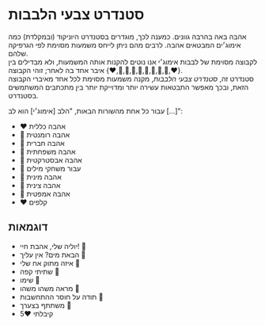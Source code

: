 # סטנדרט צבעי הלבבות

אהבה באה בהרבה גוונים. כמענה לכך, מוגדרים בסטנדרט היוניקוד (ובמקלדת) כמה אימוג׳ים המבטאים אהבה. לרבים מהם ניתן לייחס משמעות מסוימת לפי הגרפיקה שלהם.  
לקבוצה מסוימת של לבבות אימוג׳י אנו נוטים להקנות אותה המשמעות, ולא מבדילים בין איבר אחד בה לאחר; זוהי הקבוצה {⁦❤️⁩,🧡,💛,💚,💙,💜,⁦🤎,🖤,🤍,♥️⁩}.  
סטנדרט זה, *סטנדרט צבעי הלבבות*, מקנה משמעות מסוימת לכל אחד מאיברי הקבוצה הזאת, ובכך מאפשר התבטאות עשירה יותר ומדוייקת יותר בין מתכתבים המשתמשים בסטנדרט.

עבור כל אחת מהשורות הבאות, "הלב [אימוג׳י] הוא לב [...]":
- ⁦❤️⁩ אהבה כללית
- 🧡 אהבה רומנטית
- 💛 אהבה חברית
- 💚 אהבה משפחתית
- 💙 אהבה אבסטרקטית
- 💜 עבור משחקי מילים
- 🤎  אהבה מינית
- 🖤 אהבה צינית
- 🤍 אהבה אמפטית
- ⁦♥️⁩ קלפים

## דוגמאות

- יוליה שלי, אהבת חיי! 🧡
- הבאת מים? אין עליך 💛
- איזה מתוק אח שלי 💚
- שתיתי קפה 💙
- שימו 💜
- מראה משהו משהו 🤎
- תודה על חוסר ההתחשבות 🖤
- משתתף בצערך 🤍
- קיבלתי ⁦♥️⁩5
